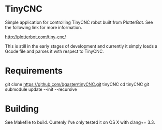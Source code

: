 TinyCNC
=======

Simple application for controlling TinyCNC robot built from
PlotterBot. See the following link for more information.

http://plotterbot.com/tiny-cnc/

This is still in the early stages of development and currently it
simply loads a Gcode file and parses it with respect to TinyCNC.

Requirements
============

git clone https://github.com/bgaster/tinyCNC.git tinyCNC
cd tinyCNC
git submodule update --init --recursive

Building
========

See Makefile to build. Currenly I've only tested it on OS X with
clang++ 3.3.

